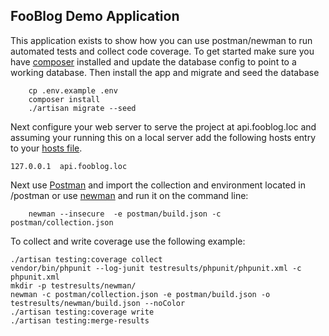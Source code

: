 ## FooBlog Demo Application

This application exists to show how you can use postman/newman to run automated tests and collect code coverage. To get started make sure you have [composer](https://getcomposer.org) installed and update the database config to point to a working database. Then install the app and migrate and seed the database

```shell
    cp .env.example .env
    composer install
    ./artisan migrate --seed
```

Next configure your web server to serve the project at api.fooblog.loc and assuming your running this on a local server add the following hosts entry to your [hosts file](http://www.howtogeek.com/howto/27350/beginner-geek-how-to-edit-your-hosts-file/).

```
127.0.0.1  api.fooblog.loc
```

Next use [Postman](https://www.getpostman.com/) and import the collection and environment located in /postman or use [newman](https://www.getpostman.com/docs/newman_intro) and run it on the command line:

```shell
    newman --insecure  -e postman/build.json -c postman/collection.json
```

To collect and write coverage use the following example:
```shell
./artisan testing:coverage collect
vendor/bin/phpunit --log-junit testresults/phpunit/phpunit.xml -c phpunit.xml
mkdir -p testresults/newman/
newman -c postman/collection.json -e postman/build.json -o testresults/newman/build.json --noColor
./artisan testing:coverage write
./artisan testing:merge-results
```